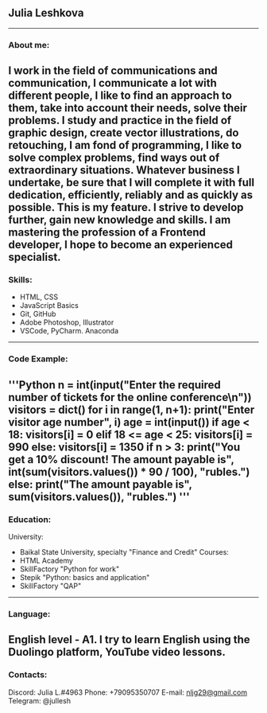 ## Julia Leshkova
----------
### About me:
I work in the field of communications and communication, I communicate a lot with different people, I like to find an approach to them, take into account their needs, solve their problems.
I study and practice in the field of graphic design, create vector illustrations, do retouching, I am fond of programming, I like to solve complex problems, find ways out of extraordinary situations.
Whatever business I undertake, be sure that I will complete it with full dedication, efficiently, reliably and as quickly as possible. This is my feature.
I strive to develop further, gain new knowledge and skills. I am mastering the profession of a Frontend developer, I hope to become an experienced specialist.
----------
### Skills:
* HTML, CSS
* JavaScript Basics 
* Git, GitHub
* Adobe Photoshop, Illustrator
* VSCode, PyCharm. Anaconda
----------
### Code Example:
'''Python
n = int(input("Enter the required number of tickets for the online conference\n"))
visitors = dict()
for i in range(1, n+1):
    print("Enter visitor age number", i)
    age = int(input())
    if age < 18:
        visitors[i] = 0
    elif 18 <= age < 25:
        visitors[i] = 990
    else:
        visitors[i] = 1350
if n > 3:
    print("You get a 10% discount! The amount payable is", int(sum(visitors.values()) * 90 / 100), "rubles.")
else:
    print("The amount payable is", sum(visitors.values()), "rubles.")
'''
----------
### Education:
University:
* Baikal State University, specialty "Finance and Credit"
Courses:
* HTML Academy
* SkillFactory "Python for work"
* Stepik "Python: basics and application"
* SkillFactory "QAP"
----------
### Language:
English level - A1.
I try to learn English using the Duolingo platform, YouTube video lessons.
---------
### Contacts:
Discord: Julia L.#4963
Phone: +79095350707
E-mail: nljg29@gmail.com
Telegram: @jullesh